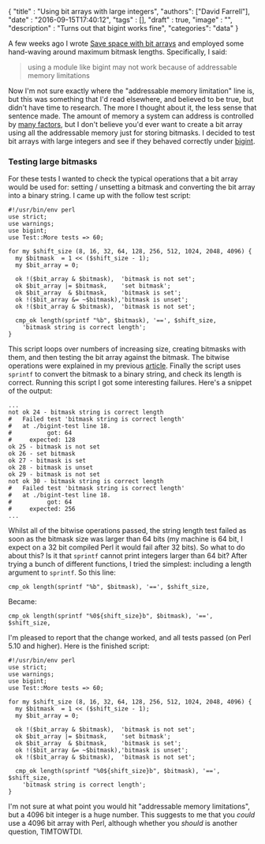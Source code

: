 
  {
    "title"  : "Using bit arrays with large integers",
    "authors": ["David Farrell"],
    "date"   : "2016-09-15T17:40:12",
    "tags"   : [],
    "draft"  : true,
    "image"  : "",
    "description" : "Turns out that bigint works fine",
    "categories": "data"
  }

A few weeks ago I wrote [Save space with bit arrays](http://perltricks.com/article/save-space-with-bit-arrays/) and employed some hand-waving around maximum bitmask lengths. Specifically, I said:

> using a module like bigint may not work because of addressable memory limitations
>

Now I'm not sure exactly where the "addressable memory limitation" line is, but this was something that I'd read elsewhere, and believed to be true, but didn't have time to research. The more I thought about it, the less sense that sentence made. The amount of memory a system can address is controlled by [many factors](https://superuser.com/questions/168114/how-much-memory-can-a-64bit-machine-address-at-a-time#168121), but I don't believe you'd ever want to create a bit array using all the addressable memory just for storing bitmasks. I decided to test bit arrays with large integers and see if they behaved correctly under [bigint](https://metacpan.org/pod/bigint).

### Testing large bitmasks

For these tests I wanted to check the typical operations that a bit array would be used for: setting / unsetting a bitmask and converting the bit array into a binary string. I came up with the follow test script:

``` prettyprint
#!/usr/bin/env perl
use strict;
use warnings;
use bigint;
use Test::More tests => 60;

for my $shift_size (8, 16, 32, 64, 128, 256, 512, 1024, 2048, 4096) {
  my $bitmask  = 1 << ($shift_size - 1);
  my $bit_array = 0;

  ok !($bit_array & $bitmask),  'bitmask is not set';
  ok $bit_array |= $bitmask,    'set bitmask';
  ok $bit_array  & $bitmask,    'bitmask is set';
  ok !($bit_array &= ~$bitmask),'bitmask is unset';
  ok !($bit_array & $bitmask),  'bitmask is not set';

  cmp_ok length(sprintf "%b", $bitmask), '==', $shift_size,
    'bitmask string is correct length';
}
```

This script loops over numbers of increasing size, creating bitmasks with them, and then testing the bit array against the bitmask. The bitwise operations were explained in my previous [article](http://perltricks.com/article/save-space-with-bit-arrays/). Finally the script uses `sprintf` to convert the bitmask to a binary string, and check its length is correct. Running this script I got some interesting failures. Here's a snippet of the output:

    ...
    not ok 24 - bitmask string is correct length
    #   Failed test 'bitmask string is correct length'
    #   at ./bigint-test line 18.
    #          got: 64
    #     expected: 128
    ok 25 - bitmask is not set
    ok 26 - set bitmask
    ok 27 - bitmask is set
    ok 28 - bitmask is unset
    ok 29 - bitmask is not set
    not ok 30 - bitmask string is correct length
    #   Failed test 'bitmask string is correct length'
    #   at ./bigint-test line 18.
    #          got: 64
    #     expected: 256
    ...

Whilst all of the bitwise operations passed, the string length test failed as soon as the bitmask size was larger than 64 bits (my machine is 64 bit, I expect on a 32 bit compiled Perl it would fail after 32 bits). So what to do about this? Is it that `sprintf` cannot print integers larger than 64 bit? After trying a bunch of different functions, I tried the simplest: including a length argument to `sprintf`. So this line:

``` prettyprint
cmp_ok length(sprintf "%b", $bitmask), '==', $shift_size,
```

Became:

``` prettyprint
cmp_ok length(sprintf "%0${shift_size}b", $bitmask), '==', $shift_size,
```

I'm pleased to report that the change worked, and all tests passed (on Perl 5.10 and higher). Here is the finished script:

``` prettyprint
#!/usr/bin/env perl
use strict;
use warnings;
use bigint;
use Test::More tests => 60;

for my $shift_size (8, 16, 32, 64, 128, 256, 512, 1024, 2048, 4096) {
  my $bitmask  = 1 << ($shift_size - 1);
  my $bit_array = 0;

  ok !($bit_array & $bitmask),  'bitmask is not set';
  ok $bit_array |= $bitmask,    'set bitmask';
  ok $bit_array  & $bitmask,    'bitmask is set';
  ok !($bit_array &= ~$bitmask),'bitmask is unset';
  ok !($bit_array & $bitmask),  'bitmask is not set';

  cmp_ok length(sprintf "%0${shift_size}b", $bitmask), '==', $shift_size,
    'bitmask string is correct length';
}
```

I'm not sure at what point you would hit "addressable memory limitations", but a 4096 bit integer is a huge number. This suggests to me that you *could* use a 4096 bit array with Perl, although whether you *should* is another question, TIMTOWTDI.
